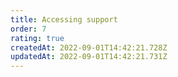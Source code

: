 ```yaml
---
title: Accessing support
order: 7
rating: true
createdAt: 2022-09-01T14:42:21.728Z
updatedAt: 2022-09-01T14:42:21.731Z
---
```

